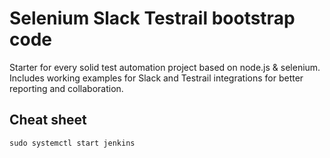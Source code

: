 # Selenium Slack Testrail bootstrap code
Starter for every solid test automation project based on node.js & selenium. Includes working examples for Slack and Testrail integrations for better reporting and collaboration.

## Cheat sheet
```
sudo systemctl start jenkins
```